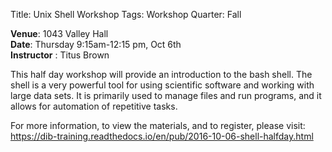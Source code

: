 Title: Unix Shell Workshop
Tags: Workshop
Quarter: Fall

__Venue__: 1043 Valley Hall   
__Date__: Thursday 9:15am-12:15 pm, Oct 6th   
__Instructor__ : Titus Brown   

This half day workshop will provide an introduction to the bash shell. The shell is a very powerful tool for using scientific software and working with large data sets. It is primarily used to manage files and run programs, and it allows for automation of repetitive tasks.

For more information, to view the materials, and to register, please visit: https://dib-training.readthedocs.io/en/pub/2016-10-06-shell-halfday.html
